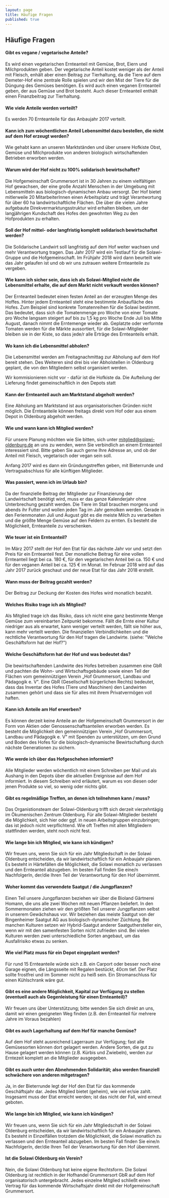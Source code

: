 ```yaml
---
layout: page
title: Häufige Fragen
published: true
---
```


## Häufige Fragen

#### Gibt es vegane / vegetarische Anteile?
Es wird einen vegetarischen Ernteanteil mit Gemüse, Brot, Eiern und Milchprodukten geben. Der vegetarische Anteil kostet weniger als der Anteil mit Fleisch, enhält aber einen Beitrag zur Tierhaltung, da die Tiere auf dem Demeter-Hof eine zentrale Rolle spielen und wir den Mist der Tiere für die Düngung des Gemüses benötigen. Es wird auch einen veganen Ernteanteil geben, der aus Gemüse und Brot besteht. Auch dieser Ernteanteil enthält einen Finanzbeitrag zur Tierhaltung. 

#### Wie viele Anteile werden verteilt?
Es werden 70 Ernteanteile für das Anbaujahr 2017 verteilt.

#### Kann ich zum wöchentlichen Anteil Lebensmittel dazu bestellen, die nicht auf dem Hof erzeugt werden?
Wie gehabt kann an unseren Marktständen und über unsere Hofkiste Obst, Gemüse und Milchprodukte von anderen biologisch wirtschaftenden Betrieben erworben werden.

#### Warum wird der Hof nicht zu 100% solidarisch bewirtschaftet?
Die Hofgemeinschaft Grummersort ist in 30 Jahren zu einem vielfältigen Hof gewachsen, der eine große Anzahl Menschen in der Umgebung mit Lebensmitteln aus biologisch-dynamischen Anbau versorgt. Der Hof bietet mitlerweile 20 MitarbeiterInnen einen Arbeitsplatz und trägt Verantwortung für über 60 ha landwirtschaftliche Flächen. Die über die vielen Jahre aufgebaute Direkvermarktungsstruktur wird erhalten bleiben, um der langjährigen Kundschaft des Hofes den gewohnten Weg zu den Hofprodukten zu erhalten.

#### Soll der Hof mittel- oder langfristig komplett solidarisch bewirtschaftet werden?
Die Solidarische Landwirt soll langfristig auf dem Hof weiter wachsen und mehr Verantwortung tragen. Das Jahr 2017 wird ein Testlauf für die Solawi-Gruppe und die Hofgemeinschaft. Im Frühjahr 2018 wird dann beurteilt wie das Jahr gelaufen ist und ob wir uns zutrauen weitere Ernteanteile zu vergeben. 

#### Wie kann ich sicher sein, dass ich als Solawi-Mitglied nicht die Lebensmittel erhalte, die auf dem Markt nicht verkauft werden können?
Der Ernteanteil bedeutet einen festen Anteil an der erzeugten Menge des Hoffes. Hinter jedem Ernteanteil steht eine bestimmte Anbaufläche des Hofes. Zum Beispiel sind konkrete Tomatenreihen für die Solawi bestimmt. Das bedeutet, dass sich die Tomatenmenge pro Woche von einer Tomate pro Woche langsam steigert auf bis zu 1,5 kg pro Woche Ende Juli bis Mitte August, danach nimmt die Erntemenge wieder ab. 
Geplatzte oder verformte Tomaten werden für die Märkte aussortiert, für die Solawi-Mitglieder bleiben sie in der Kiste, so dass jede/r alle Erträge des Ernteanteils erhält.

#### Wo kann ich die Lebensmittel abholen?
Die Lebensmittel werden am Freitagnachmittag zur Abholung auf dem Hof bereit stehen. Des Weiteren sind drei bis vier Abholstellen in Oldenburg geplant, die von den Mitgliedern selbst organisiert werden.

Wir kommisionieren nicht vor - dafür ist die Hofkiste da. Die Aufteilung der Lieferung findet gemeinschaftlich in den Depots statt

#### Kann der Ernteanteil auch am Marktstand abgeholt werden?
Eine Abholung am Marktstand ist aus organisatorischen Gründen nicht möglich. Die Ernteanteile können freitags direkt vom Hof oder aus einem Depot in Oldenburg abgeholt werden. 

#### Wie und wann kann ich Mitglied werden?
Für unsere Planung möchten wie Sie bitten, sich unter mitglied@solawi-oldenburg.de an uns zu wenden, wenn Sie verbindlich an einem Ernteanteil interessiert sind. Bitte geben Sie auch gerne Ihre Adresse an, und ob der Anteil mit Fleisch, vegetarisch oder vegan sein soll.

Anfang 2017 wird es dann ein Gründungstreffen geben, mit Bieterrunde und Vertragsabschluss für alle künftigen Mitglieder.

#### Was passiert, wenn ich im Urlaub bin?
Da der finanzielle Beitrag der Mitglieder zur Finanzierung der Landwirtschaft benötigt wird, muss er das ganze Kalenderjahr ohne Unterbrechung gezahlt werden. Die Tiere im Stall brauchen morgens und abends ihr Futter und wollen jeden Tag im Jahr gemolken werden. Gerade in den Ferienmonaten Juli und August gibt es die meiste Milch zu verarbeiten und die größte Menge Gemüse auf den Feldern zu ernten. 
Es besteht die Möglichkeit, Ernteanteile zu verschenken.

#### Wie teuer ist ein Ernteanteil?
Im März  2017 stellt der Hof den Etat für das nächste Jahr vor und setzt den Preis für ein Ernteanteil fest. 
Der monatliche Beitrag für eine vollen Ernteanteil liegt bei ca. 180 €, für den vegetarischen Anteil bei ca. 150 € und für den veganen Anteil bei ca. 125 € im Monat.
Im Februar 2018 wird auf das Jahr 2017 zurück geschaut  und der neue Etat für das Jahr 2018 erstellt.

#### Wann muss der Beitrag gezahlt werden?
Der Beitrag zur Deckung der Kosten des Hofes wird monatlich bezahlt.

#### Welches Risiko trage ich als Mitglied?
Als Mitglied trage ich das Risiko, dass ich nicht eine ganz bestimmte Menge Gemüse zum vereinbarten Zeitpunkt bekomme. Fällt die Ernte einer Kultur niedriger aus als erwartet, kann weniger verteilt werden, fällt sie höher aus, kann mehr verteilt werden.
Die finanziellen Verbindlichkeiten und die rechtliche Verantwortung für den Hof tragen die Landwirte. (siehe: "Welche Geschäftsform hat der Hof?")

#### Welche Geschäftsform hat der Hof und was bedeutet das?
Die bewirtschaftenden Landwirte des Hofes betreiben zusammen eine GbR und pachten die Wohn- und Wirtschaftsgebäude sowie einen Teil der Flächen vom gemeinnützigen Verein „Hof Grummersort, Landbau und Pädagogik e. V". Eine GbR (Gesellschaft bürgerlichen Rechts) bedeutet, dass das Inventar des Hofes (Tiere und Maschinen) den Landwirten zusammen gehört und dass sie für alles mit ihrem Privatvermögen voll haften.

#### Kann ich Anteile am Hof erwerben?
Es können derzeit keine Anteile an der Hofgemeinschaft Grummersort in der Form von Aktien oder Genossenschaftsanteilen erworben werden. Es besteht die Möglichkeit den gemeinnützigen Verein „Hof Grummersort, Landbau und Pädagogik e. V" mit Spenden zu unterstützen, um den Grund und Boden des Hofes für die biologisch-dynamische Bewirtschaftung durch nächste Generationen zu sichern.

#### Wie werde ich über das Hofgeschehen informiert?
Alle Mitglieder werden wöchentlich mit einem Schreiben per Mail und als Aushang in den Depots über die aktuellen Ereignisse auf dem Hof informiert. In diesem Schreiben wird erläutert, warum es von diesen oder jenen Produkte so viel, so wenig oder nichts gibt.

#### Gibt es regelmäßige Treffen, an denen ich teilnehmen kann / muss?
Das Organistionsteam der Solawi-Oldenburg trifft sich derzeit vierzehntägig im Ökumenischen Zentrum Oldenburg. Für alle Solawi-Mitglieder besteht die Möglichkeit, sich hier oder ggf. in neuen Arbeitsgruppen einzubringen; das ist jedoch nicht verpflichtend. Wie oft Treffen mit allen Mitgliedern stattfinden werden, steht noch nicht fest.

#### Wie lange bin ich Mitglied, wie kann ich kündigen?
Wir freuen uns, wenn Sie sich für ein Jahr Mitgliedschaft in der Solawi Oldenburg entscheiden, da wir landwirtschaftlich für ein Anbaujahr planen. Es besteht in Härtefällen die Möglichkeit, die Solawi monatlich zu verlassen und den Ernteanteil abzugeben. Im besten Fall finden Sie eine/n NachfolgerIn, der/die Ihren Teil der Verantwortung für den Hof übernimmt.  

#### Woher kommt das verwendete Saatgut / die Jungpflanzen?
Einen Teil unsere Jungpflanzen beziehen wir über die Bioland Gärtnerei Homann, die uns alle zwei Wochen mit neuen Pflanzen beliefert. In den Sommermonaten ziehen wir den größten Teil unserer Jungpflanzen selbst in unserem Gewächshaus vor.
Wir beziehen das meiste Saatgut von der Bingenheimer Saatgut AG aus biologisch-dynamischer Züchtung. Bei manchen Kulturen setzen wir Hybrid-Saatgut anderer Saatguthersteller ein, wenn wir mit den samenfesten Sorten nicht zufrieden sind. Bei vielen Kulturen werden zwei unterschiedliche Sorten angebaut, um das Ausfallrisiko etwas zu senken.

#### Wie viel Platz muss für ein Depot eingeplant werden?
Für rund 15 Ernteanteile würde sich z.B. ein Carport oder besser noch eine Garage eignen, die Längsseite mit Regalen bestückt, 40cm tief. Der Platz sollte frostfrei und im Sommer nicht zu heiß sein.
Ein Stromanschluss für einen Kühlschrank wäre gut.

#### Gibt es eine andere Möglichkeit, Kapital zur Verfügung zu stellen (eventuell auch als Gegenleistung für einen Ernteanteil)?
Wir freuen uns über Unterstützung; bitte wenden Sie sich direkt an uns, damit wir einen geeigneten Weg finden (z.B. den Ernteanteil für mehrere Jahre im Voraus bezahlen) 

#### Gibt es auch Lagerhaltung auf dem Hof für manche Gemüse?
Auf dem Hof steht ausreichend Lagerraum zur Verfügung; fast alle Gemüsesorten können dort gelagert werden. Andere Sorten, die gut zu Hause gelagert werden können (z.B. Kürbis und Zwiebeln), werden zur Erntezeit komplett an die Mitglieder ausgegeben. 

#### Gibt es auch unter den Abnehmenden Solidarität; also werden finanziell schwächere von anderen mitgetragen?
Ja, in der Bieterrunde legt der Hof den Etat für das kommende Geschäftsjahr dar. Jedes Mitglied bietet (geheim), wie viel er/sie zahlt. Insgesamt muss der Etat erreicht werden; ist das nicht der Fall, wird erneut geboten.

#### Wie lange bin ich Mitglied, wie kann ich kündigen?
Wir freuen uns, wenn Sie sich für ein Jahr Mitgliedschaft in der Solawi Oldenburg entscheiden, da wir landwirtschaftlich für ein Anbaujahr planen. Es besteht in Einzelfällen trotzdem die Möglichkeit, die Solawi monatlich zu verlassen und den Ernteanteil abzugeben. Im besten Fall finden Sie eine/n NachfolgerIn, der/die Ihren Teil der Verantwortung für den Hof übernimmt.

#### Ist die Solawi Oldenburg ein Verein?
Nein, die Solawi Oldenburg hat keine eigene Rechtsform. Die Solawi Oldenburg ist rechtlich in der Hofhandel Grummersort GbR auf dem Hof organisatorisch untergebracht.
Jedes einzelne Mitglied schließt einen Vertrag für das kommende Wirtschaftsjahr direkt mit der Hofgemeinschaft Grummersort.
